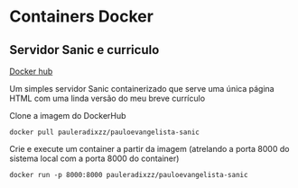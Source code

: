 # Containers Docker
## Servidor Sanic e curriculo
[Docker hub](https://hub.docker.com/repository/docker/pauleradixzz/pauloevangelista-sanic/general)

Um simples servidor Sanic containerizado que serve uma única página HTML com uma linda versão do meu breve currículo

Clone a imagem do DockerHub

`docker pull pauleradixzz/pauloevangelista-sanic`

Crie e execute um container a partir da imagem (atrelando a porta 8000 do sistema local com a porta 8000 do container)

`docker run -p 8000:8000 pauleradixzz/pauloevangelista-sanic`

